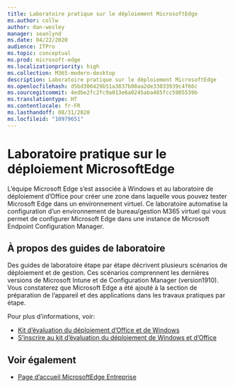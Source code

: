 ```yaml
---
title: Laboratoire pratique sur le déploiement MicrosoftEdge
ms.author: collw
author: dan-wesley
manager: seanlynd
ms.date: 04/22/2020
audience: ITPro
ms.topic: conceptual
ms.prod: microsoft-edge
ms.localizationpriority: high
ms.collection: M365-modern-desktop
description: Laboratoire pratique sur le déploiement MicrosoftEdge
ms.openlocfilehash: d5bd306429b51a3837b08aa2de33033939c4f66c
ms.sourcegitcommit: 4edbe2fc2fc9a013e6a0245aba485fcc5905539b
ms.translationtype: HT
ms.contentlocale: fr-FR
ms.lasthandoff: 08/31/2020
ms.locfileid: "10979651"
---
```

# Laboratoire pratique sur le déploiement MicrosoftEdge

L’équipe Microsoft Edge s’est associée à Windows et au laboratoire de déploiement d’Office pour créer une zone dans laquelle vous pouvez tester Microsoft Edge dans un environnement virtuel. Ce laboratoire automatise la configuration d’un environnement de bureau/gestion M365 virtuel qui vous permet de configurer Microsoft Edge dans une instance de Microsoft Endpoint Configuration Manager.

## À propos des guides de laboratoire

Des guides de laboratoire étape par étape décrivent plusieurs scénarios de déploiement et de gestion. Ces scénarios comprennent les dernières versions de Microsoft Intune et de Configuration Manager (version1910). Vous constaterez que Microsoft Edge a été ajouté à la section de préparation de l’appareil et des applications dans les travaux pratiques par étape.

Pour plus d’informations, voir:

- [Kit d’évaluation du déploiement d’Office et de Windows](https://docs.microsoft.com/microsoft-365/enterprise/modern-desktop-deployment-and-management-lab?view=o365-worldwide)
- [S’inscrire au kit d’évaluation du déploiement de Windows et d’Office](https://www.microsoft.com/evalcenter/evaluate-lab-kit)

## Voir également

- [Page d’accueil MicrosoftEdge Entreprise](https://aka.ms/EdgeEnterprise)